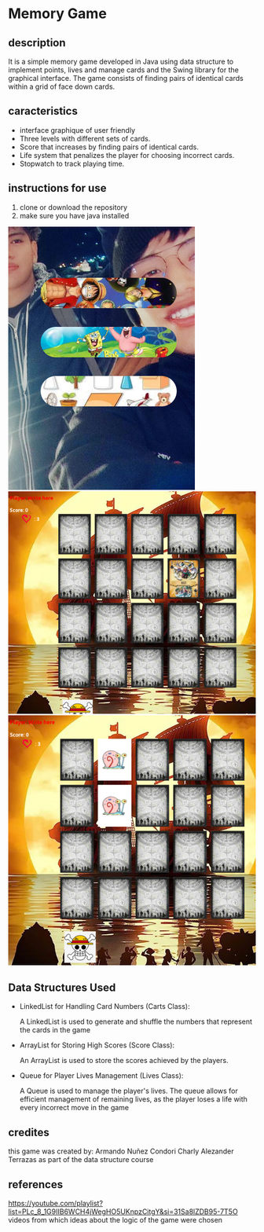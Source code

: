 # Memory Game
## description
It is a simple memory game developed in Java using data structure to implement points, lives and manage cards and the Swing library for the graphical interface. The game consists of finding pairs of identical cards within a grid of face down cards.
## caracteristics
- interface graphique of user friendly 
- Three levels with different sets of cards.
- Score that increases by finding pairs of identical cards.
- Life system that penalizes the player for choosing incorrect cards.
- Stopwatch to track playing time.
## instructions for use
1. clone or download the repository
2. make sure you have java installed


![img.png](imgs/img.png)
![img_1.png](imgs/img_1.png)  ![img_2.png](imgs/img_2.png)

## Data Structures Used
- LinkedList for Handling Card Numbers (Carts Class):

    A LinkedList is used to generate and shuffle the numbers that represent the cards in the game

- ArrayList for Storing High Scores (Score Class):

  An ArrayList is used to store the scores achieved by the players.
- Queue for Player Lives Management (Lives Class):

  A Queue is used to manage the player's lives. The queue allows for efficient management of remaining lives, as the player loses a life with every incorrect move in the game

## credites
this game was created by:
Armando Nuñez Condori 
Charly Alezander Terrazas
as part of the data structure course

## references
https://youtube.com/playlist?list=PLc_8_1G9IIB6WCH4jWegHO5UKnpzCitgY&si=31Sa8lZDB95-7T5O
videos from which ideas about the logic of the game were chosen